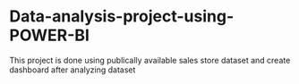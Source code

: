 # Data-analysis-project-using-POWER-BI
This project is done using publically available sales store dataset and create dashboard after analyzing dataset 
